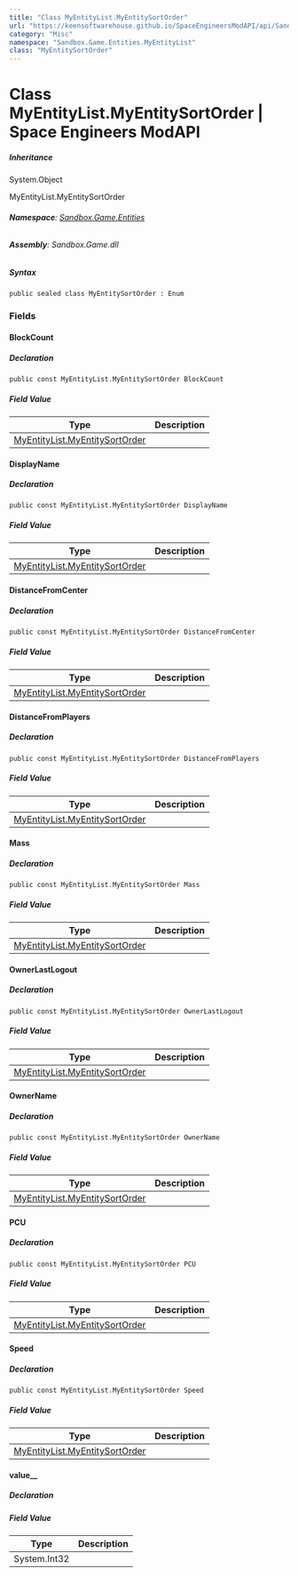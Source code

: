```yaml
---
title: "Class MyEntityList.MyEntitySortOrder"
url: "https://keensoftwarehouse.github.io/SpaceEngineersModAPI/api/Sandbox.Game.Entities.MyEntityList.MyEntitySortOrder.html"
category: "Misc"
namespace: "Sandbox.Game.Entities.MyEntityList"
class: "MyEntitySortOrder"
---
```


# Class MyEntityList.MyEntitySortOrder | Space Engineers ModAPI

##### Inheritance

System.Object

MyEntityList.MyEntitySortOrder

###### **Namespace**: [Sandbox.Game.Entities](https://keensoftwarehouse.github.io/SpaceEngineersModAPI/api/Sandbox.Game.Entities.html)

###### **Assembly**: Sandbox.Game.dll

##### Syntax

```
public sealed class MyEntitySortOrder : Enum
```

### Fields

#### BlockCount

##### Declaration

```
public const MyEntityList.MyEntitySortOrder BlockCount
```

##### Field Value

| Type | Description |
| --- | --- |
| [MyEntityList.MyEntitySortOrder](https://keensoftwarehouse.github.io/SpaceEngineersModAPI/api/Sandbox.Game.Entities.MyEntityList.MyEntitySortOrder.html) |     |

#### DisplayName

##### Declaration

```
public const MyEntityList.MyEntitySortOrder DisplayName
```

##### Field Value

| Type | Description |
| --- | --- |
| [MyEntityList.MyEntitySortOrder](https://keensoftwarehouse.github.io/SpaceEngineersModAPI/api/Sandbox.Game.Entities.MyEntityList.MyEntitySortOrder.html) |     |

#### DistanceFromCenter

##### Declaration

```
public const MyEntityList.MyEntitySortOrder DistanceFromCenter
```

##### Field Value

| Type | Description |
| --- | --- |
| [MyEntityList.MyEntitySortOrder](https://keensoftwarehouse.github.io/SpaceEngineersModAPI/api/Sandbox.Game.Entities.MyEntityList.MyEntitySortOrder.html) |     |

#### DistanceFromPlayers

##### Declaration

```
public const MyEntityList.MyEntitySortOrder DistanceFromPlayers
```

##### Field Value

| Type | Description |
| --- | --- |
| [MyEntityList.MyEntitySortOrder](https://keensoftwarehouse.github.io/SpaceEngineersModAPI/api/Sandbox.Game.Entities.MyEntityList.MyEntitySortOrder.html) |     |

#### Mass

##### Declaration

```
public const MyEntityList.MyEntitySortOrder Mass
```

##### Field Value

| Type | Description |
| --- | --- |
| [MyEntityList.MyEntitySortOrder](https://keensoftwarehouse.github.io/SpaceEngineersModAPI/api/Sandbox.Game.Entities.MyEntityList.MyEntitySortOrder.html) |     |

#### OwnerLastLogout

##### Declaration

```
public const MyEntityList.MyEntitySortOrder OwnerLastLogout
```

##### Field Value

| Type | Description |
| --- | --- |
| [MyEntityList.MyEntitySortOrder](https://keensoftwarehouse.github.io/SpaceEngineersModAPI/api/Sandbox.Game.Entities.MyEntityList.MyEntitySortOrder.html) |     |

#### OwnerName

##### Declaration

```
public const MyEntityList.MyEntitySortOrder OwnerName
```

##### Field Value

| Type | Description |
| --- | --- |
| [MyEntityList.MyEntitySortOrder](https://keensoftwarehouse.github.io/SpaceEngineersModAPI/api/Sandbox.Game.Entities.MyEntityList.MyEntitySortOrder.html) |     |

#### PCU

##### Declaration

```
public const MyEntityList.MyEntitySortOrder PCU
```

##### Field Value

| Type | Description |
| --- | --- |
| [MyEntityList.MyEntitySortOrder](https://keensoftwarehouse.github.io/SpaceEngineersModAPI/api/Sandbox.Game.Entities.MyEntityList.MyEntitySortOrder.html) |     |

#### Speed

##### Declaration

```
public const MyEntityList.MyEntitySortOrder Speed
```

##### Field Value

| Type | Description |
| --- | --- |
| [MyEntityList.MyEntitySortOrder](https://keensoftwarehouse.github.io/SpaceEngineersModAPI/api/Sandbox.Game.Entities.MyEntityList.MyEntitySortOrder.html) |     |

#### value\_\_

##### Declaration

##### Field Value

| Type | Description |
| --- | --- |
| System.Int32 |     |